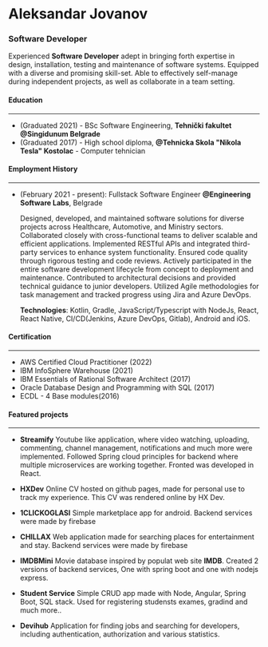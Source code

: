 # Aleksandar Jovanov

### Software Developer

Experienced **Software Developer** adept in bringing forth expertise in design, installation, testing and maintenance of software systems. Equipped with a diverse and promising skill-set. Able to effectively self-manage during independent projects, as well as collaborate in a team setting.

#### Education

---

- (Graduated 2021) - BSc Software Engineering, **Tehnički fakultet @Singidunum Belgrade**
- (Graduated 2017) - High school diploma, **@Tehnicka Skola "Nikola Tesla" Kostolac** - Computer tehnician

#### Employment History

---

- (February 2021 - present): Fullstack Software Engineer **@Engineering Software Labs**, Belgrade

  Designed, developed, and maintained software solutions for diverse projects across Healthcare, Automotive, and Ministry sectors.
  Collaborated closely with cross-functional teams to deliver scalable and efficient applications.
  Implemented RESTful APIs and integrated third-party services to enhance system functionality.
  Ensured code quality through rigorous testing and code reviews.
  Actively participated in the entire software development lifecycle from concept to deployment and maintenance.
  Contributed to architectural decisions and provided technical guidance to junior developers.
  Utilized Agile methodologies for task management and tracked progress using Jira and Azure DevOps.
  
  **Technologies**: Kotlin, Gradle, JavaScript/Typescript with NodeJs, React, React Native,
  CI/CD(Jenkins, Azure DevOps, Gitlab), Android and iOS. 

#### Certification

---

- AWS Certified Cloud Practitioner (2022)
- IBM InfoSphere Warehouse (2021)
- IBM Essentials of Rational Software Architect (2017)
- Oracle Database Design and Programming with SQL (2017)
- ECDL - 4 Base modules(2016)

#### Featured projects

---
- **Streamify** Youtube like application, where video watching, uploading, commenting, channel management, notifications and much more were implemented. Followed Spring cloud
  principles for backend where multiple microservices are working together. Fronted was developed in React.

- **HXDev** Online CV hosted on github pages, made for personal use to track my experience. This CV was rendered online by HX Dev.

- **1CLICKOGLASI** Simple marketplace app for android. Backend services were made by firebase

- **CHILLAX** Web application made for searching places for entertainment and stay. Backend services were made by firebase

- **IMDBMini** Movie database inspired by populat web site **IMDB**. Created 2 versions of backend services, One with spring boot and one with nodejs express.

- **Student Service** Simple CRUD app made with Node, Angular, Spring Boot, SQL stack. Used for registering studensts exames, gradind and much more..

- **Devihub** Application for finding jobs and searching for developers, including authentication, authorization and various statistics.
  

